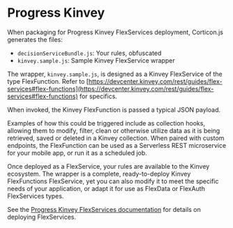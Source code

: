 # Progress Kinvey

When packaging for Progress Kinvey FlexServices deployment, Corticon.js generates the files:

* `decisionServiceBundle.js`: Your rules, obfuscated
* `kinvey.sample.js`: Sample Kinvey FlexService wrapper

The wrapper, `kinvey.sample.js`, is designed as a Kinvey FlexService of the type FlexFunction. Refer to [https://devcenter.kinvey.com/rest/guides/flex-services#flex-functions](https://devcenter.kinvey.com/rest/guides/flex-services#flex-functions) for specifics.

When invoked, the Kinvey FlexFunction is passed a typical JSON payload.

Examples of how this could be triggered include as collection hooks, allowing them to modify, filter, clean or otherwise utilize data as it is being retrieved, saved or deleted in a Kinvey collection. When paired with custom endpoints, the FlexFunction can be used as a Serverless REST microservice for your mobile app, or run it as a scheduled job.

Once deployed as a FlexService, your rules are available to the Kinvey ecosystem. The wrapper is a complete, ready-to-deploy Kinvey FlexFunctions FlexService, yet you can also modify it to meet the specific needs of your application, or adapt it for use as FlexData or FlexAuth FlexServices types.

See the [Progress Kinvey FlexServices documentation](https://devcenter.kinvey.com/rest/guides/flex-services) for details on deploying FlexServices.
